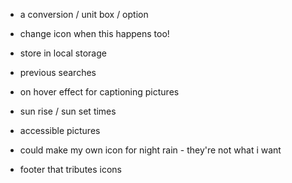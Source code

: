 - a conversion / unit box / option
- change icon when this happens too!
- store in local storage

- previous searches

- on hover effect for captioning pictures

- sun rise / sun set times

- accessible pictures

- could make my own icon for night rain - they're not what i want
- footer that tributes icons